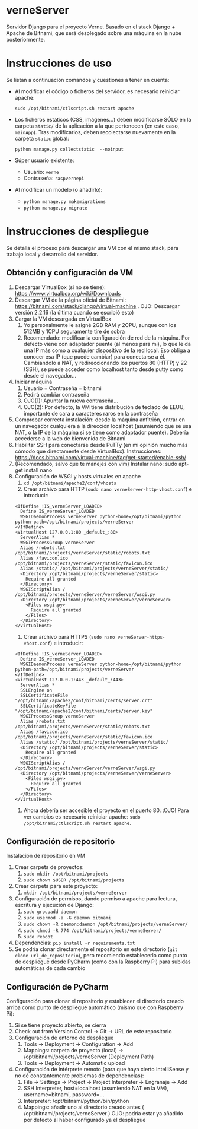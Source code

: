# verneServer
Servidor Django para el proyecto Verne. Basado en el stack Django + Apache de Bitnami, que será desplegado sobre una máquina en la nube posteriormente.

# Instrucciones de uso
Se listan a continuación comandos y cuestiones a tener en cuenta:
   * Al modificar el código o ficheros del servidor, es necesario reiniciar apache:
   
      ```sudo /opt/bitnami/ctlscript.sh restart apache```
   * Los ficheros estáticos (CSS, imágenes...) deben modificarse SÓLO en la carpeta `static/` de la aplicación a la que pertenecen (en este caso, `mainApp`). Tras modificarlos, deben recolectarse nuevamente en la carpeta `static` global:
   
      ```python manage.py collectstatic  --noinput```
      
  * Súper usuario existente:
    * Usuario: `verne`
    * Contraseña: `raspvernepi`
    
  * Al modificar un modelo (o añadirlo):
    * `python manage.py makemigrations`
    * `python manage.py migrate`

# Instrucciones de despliegue
Se detalla el proceso para descargar una VM con el mismo stack, para trabajo local y desarrollo del servidor.

## Obtención y configuración de VM
1. Descargar VirtualBox (si no se tiene): https://www.virtualbox.org/wiki/Downloads
1. Descargar VM de la página oficial de Bitnami: https://bitnami.com/stack/django/virtual-machine . OJO: Descargar versión 2.2.16 (la última cuando se escribió esto)
1. Cargar la VM descargada en VirtualBox
   1. Yo personalmente le asigné 2GB RAM y 2CPU, aunque con los 512MB y 1CPU seguramente tire de sobra
   1. Recomendado: modificar la configuración de red de la máquina. Por defecto viene con adaptador puente (al menos para mí), lo que le da una IP más como a cualquier dispositivo de la red local. Eso obliga a conocer esa IP (que puede cambiar) para conectarse a él. Cambiándolo a NAT, y redireccionando los puertos 80 (HTTP) y 22 (SSH), se puede acceder como localhost tanto desde putty como desde el navegador...
1. Iniciar máquina
   1. Usuario = Contraseña = bitnami
   1. Pedirá cambiar contraseña
   1. OJO(1): Apuntar la nueva contraseña...
   1. OJO(2): Por defecto, la VM tiene distribución de teclado de EEUU, importante de cara a caracteres raros en la contraseña
1. Comprobar correcta instalación: desde la máquina anfitrión, entrar en un navegador cualquiera a la dirección localhost (asumiendo que se usa NAT, o la IP de la máquina si se tiene como adaptador puente). Debería accederse a la web de bienvenida de Bitnami
1. Habilitar SSH para conectarse desde PuTTy (en mi opinión mucho más cómodo que directamente desde VirtualBox). Instrucciones: https://docs.bitnami.com/virtual-machine/faq/get-started/enable-ssh/
1. (Recomendado, salvo que te manejes con vim) Instalar nano: sudo apt-get install nano
1. Configuración de WSGI y hosts virtuales en apache
   1. `cd /opt/bitnami/apache2/conf/vhosts`
   1. Crear archivo para HTTP (`sudo nano verneServer-http-vhost.conf`) e introducir:
   ```
   <IfDefine !IS_verneServer_LOADED>
     Define IS_verneServer_LOADED
     WSGIDaemonProcess verneServer python-home=/opt/bitnami/python python-path=/opt/bitnami/projects/verneServer
   </IfDefine>
   <VirtualHost 127.0.0.1:80 _default_:80>
     ServerAlias *
     WSGIProcessGroup verneServer
     Alias /robots.txt /opt/bitnami/projects/verneServer/static/robots.txt
     Alias /favicon.ico /opt/bitnami/projects/verneServer/static/favicon.ico
     Alias /static/ /opt/bitnami/projects/verneServer/static/
     <Directory /opt/bitnami/projects/verneServer/static>
       Require all granted
     </Directory>
     WSGIScriptAlias / /opt/bitnami/projects/verneServer/verneServer/wsgi.py
     <Directory /opt/bitnami/projects/verneServer/verneServer>
       <Files wsgi.py>
         Require all granted
       </Files>
     </Directory>
   </VirtualHost>
   ```
   1. Crear archivo para HTTPS (`sudo nano verneServer-https-vhost.conf`) e introducir:
   ```
   <IfDefine !IS_verneServer_LOADED>
     Define IS_verneServer_LOADED
     WSGIDaemonProcess verneServer python-home=/opt/bitnami/python python-path=/opt/bitnami/projects/verneServer
   </IfDefine>
   <VirtualHost 127.0.0.1:443 _default_:443>
     ServerAlias *
     SSLEngine on
     SSLCertificateFile "/opt/bitnami/apache2/conf/bitnami/certs/server.crt"
     SSLCertificateKeyFile "/opt/bitnami/apache2/conf/bitnami/certs/server.key"
     WSGIProcessGroup verneServer
     Alias /robots.txt /opt/bitnami/projects/verneServer/static/robots.txt
     Alias /favicon.ico /opt/bitnami/projects/verneServer/static/favicon.ico
     Alias /static/ /opt/bitnami/projects/verneServer/static/
     <Directory /opt/bitnami/projects/verneServer/static>
       Require all granted
     </Directory>
     WSGIScriptAlias / /opt/bitnami/projects/verneServer/verneServer/wsgi.py
     <Directory /opt/bitnami/projects/verneServer/verneServer>
       <Files wsgi.py>
         Require all granted
       </Files>
     </Directory>
   </VirtualHost>
   ```
   1. Ahora debería ser accesible el proyecto en el puerto 80.
   ¡OJO! Para ver cambios es necesario reiniciar apache: ```sudo /opt/bitnami/ctlscript.sh restart apache```.


## Configuración de repositorio
Instalación de repositorio en VM

1. Crear carpeta de proyectos:
   1. `sudo mkdir /opt/bitnami/projects`
   1. `sudo chown $USER /opt/bitnami/projects`
1. Crear carpeta para este proyecto:
   1. `mkdir /opt/bitnami/projects/verneServer`
1. Configuración de permisos, dando permiso a apache para lectura, escritura y ejecución de Django:
   1. `sudo groupadd daemon`
   1. `sudo usermod -a -G daemon bitnami`
   1. `sudo chown -R daemon:daemon /opt/bitnami/projects/verneServer/`
   1. `sudo chmod -R 774 /opt/bitnami/projects/verneServer/`
   1. `sudo reboot`
1. Dependencias: `pip install -r requirements.txt`
1. Se podría clonar directamente el repositorio en este directorio (`git clone url_de_repositorio`), pero recomiendo establecerlo como punto de despliegue desde PyCharm (como con la Raspberry Pi) para subidas automáticas de cada cambio


## Configuración de PyCharm
Configuración para clonar el repositorio y establecer el directorio creado arriba como punto de despliegue automático (mismo que con Raspberry Pi):

1. Si se tiene proyecto abierto, se cierra
1. Check out from Version Control -> Git -> URL de este repositorio
1. Configuración de entorno de despliegue
   1. Tools -> Deployment -> Configuration -> Add
   1. Mappings: carpeta de proyecto (local) -> /opt/bitnami/projects/verneServer (Deployment Path)
   1. Tools -> Deployment -> Automatic upload
1. Configuración de intérprete remoto (para que haya cierto IntelliSense y no dé constantemente problemas de dependencias):
   1. File -> Settings -> Project -> Project Interpreter -> Engranaje -> Add
   1. SSH Interpreter, host=localhost (asumiendo NAT en la VM), username=bitnami, password=...
   1. Interpreter: /opt/bitnami/python/bin/python
   1. Mappings: añadir uno al directorio creado antes ( /opt/bitnami/projects/verneServer )  OJO: podría estar ya añadido por defecto al haber configurado ya el despliegue

   
